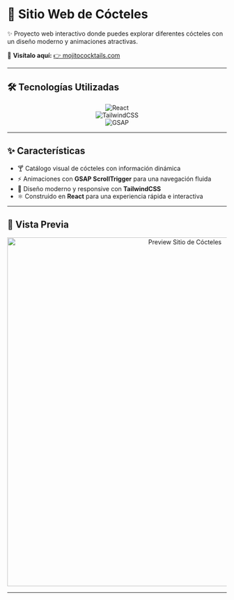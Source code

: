 # 🍹 Sitio Web de Cócteles  

✨ Proyecto web interactivo donde puedes explorar diferentes cócteles con un diseño moderno y animaciones atractivas.  

🔗 **Visítalo aquí:** [👉 mojitococktails.com](https://gsap-cocktails-navy.vercel.app/)  

---

## 🛠️ Tecnologías Utilizadas  

<div align="center">

![React](https://img.shields.io/badge/React-61DAFB?logo=react&logoColor=black&style=for-the-badge)  
![TailwindCSS](https://img.shields.io/badge/TailwindCSS-38B2AC?logo=tailwind-css&logoColor=white&style=for-the-badge)  
![GSAP](https://img.shields.io/badge/GSAP-88CE02?logo=greensock&logoColor=black&style=for-the-badge)  

</div>

---

## ✨ Características  

- 🍸 Catálogo visual de cócteles con información dinámica  
- ⚡ Animaciones con **GSAP ScrollTrigger** para una navegación fluida  
- 🎨 Diseño moderno y responsive con **TailwindCSS**  
- ⚛️ Construido en **React** para una experiencia rápida e interactiva  

---

## 📸 Vista Previa  

<div align="center">
  <img src="https://i.postimg.cc/tTnSS3gC/Captura-de-pantalla-2025-09-17-192114.png" alt="Preview Sitio de Cócteles" width="800px"/>
</div>

---
